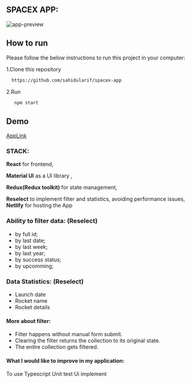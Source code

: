 ## SPACEX APP:

<img src="https://ibb.co/bPYzRsf" alt="app-preview"></img>

## How to run

Please follow the below instructions to run this project in your computer:

1.Clone this repository

```bash
  https://github.com/sahidularif/spacex-app
```

2.Run

```bash
   npm start
```

## Demo

[AppLink](https://vibrant-booth-1de4aa.netlify.app/)
### STACK:
**React** for frontend,

**Material UI** as a UI library ,

**Redux(Redux toolkit)** for state management,

**Reselect** to implement filter and statistics, avoiding performance issues,
**Netlify** for hosting the App

### Ability to filter data: (Reselect)
* by full id;
* by last date;
* by last week;
* by last year;
* by success status;
* by upcomming;

### Data Statistics: (Reselect)
* Launch date
* Rocket name
* Rocket details

#### More about filter: 
* Filter happens without manual form submit.
* Clearing the filter returns the collection to its original state.
* The entire collection gets filtered.

#### What I would like to improve in my application:
To use Typescript
Unit test
Ui implement



